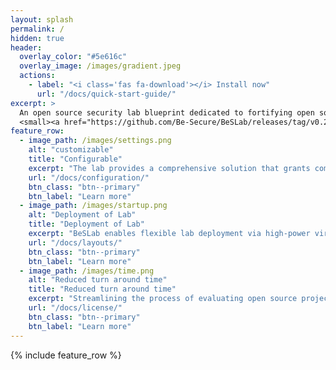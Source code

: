 ```yaml
---
layout: splash
permalink: /
hidden: true
header:
  overlay_color: "#5e616c"
  overlay_image: /images/gradient.jpeg
  actions:
    - label: "<i class='fas fa-download'></i> Install now"
      url: "/docs/quick-start-guide/"
excerpt: >
  An open source security lab blueprint dedicated to fortifying open source projects, models, training dataset against potential vulnerabilities.<br />
  <small><a href="https://github.com/Be-Secure/BeSLab/releases/tag/v0.2.0">Latest release v0.2.0</a></small>
feature_row:
  - image_path: /images/settings.png
    alt: "customizable"
    title: "Configurable"
    excerpt: "The lab provides a comprehensive solution that grants complete control over application security and security operations teams."
    url: "/docs/configuration/"
    btn_class: "btn--primary"
    btn_label: "Learn more"
  - image_path: /images/startup.png
    alt: "Deployment of Lab"
    title: "Deployment of Lab"
    excerpt: "BeSLab enables flexible lab deployment via high-power virtual machines, cloud networks, or personal machines with minimal resources."
    url: "/docs/layouts/"
    btn_class: "btn--primary"
    btn_label: "Learn more"
  - image_path: /images/time.png
    alt: "Reduced turn around time"
    title: "Reduced turn around time"
    excerpt: "Streamlining the process of evaluating open source projects and significantly reducing remediation time."
    url: "/docs/license/"
    btn_class: "btn--primary"
    btn_label: "Learn more"      
---
```


{% include feature_row %}
